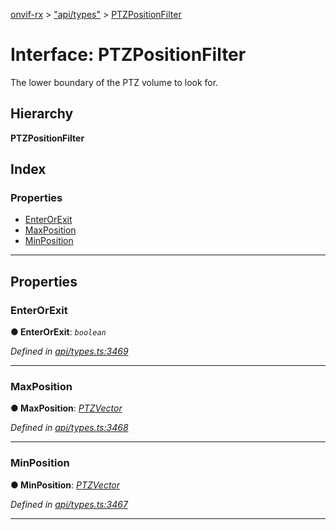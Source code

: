 [onvif-rx](../README.md) > ["api/types"](../modules/_api_types_.md) > [PTZPositionFilter](../interfaces/_api_types_.ptzpositionfilter.md)

# Interface: PTZPositionFilter

The lower boundary of the PTZ volume to look for.

## Hierarchy

**PTZPositionFilter**

## Index

### Properties

* [EnterOrExit](_api_types_.ptzpositionfilter.md#enterorexit)
* [MaxPosition](_api_types_.ptzpositionfilter.md#maxposition)
* [MinPosition](_api_types_.ptzpositionfilter.md#minposition)

---

## Properties

<a id="enterorexit"></a>

###  EnterOrExit

**● EnterOrExit**: *`boolean`*

*Defined in [api/types.ts:3469](https://github.com/patrickmichalina/onvif-rx/blob/1596479/src/api/types.ts#L3469)*

___
<a id="maxposition"></a>

###  MaxPosition

**● MaxPosition**: *[PTZVector](_api_types_.ptzvector.md)*

*Defined in [api/types.ts:3468](https://github.com/patrickmichalina/onvif-rx/blob/1596479/src/api/types.ts#L3468)*

___
<a id="minposition"></a>

###  MinPosition

**● MinPosition**: *[PTZVector](_api_types_.ptzvector.md)*

*Defined in [api/types.ts:3467](https://github.com/patrickmichalina/onvif-rx/blob/1596479/src/api/types.ts#L3467)*

___

